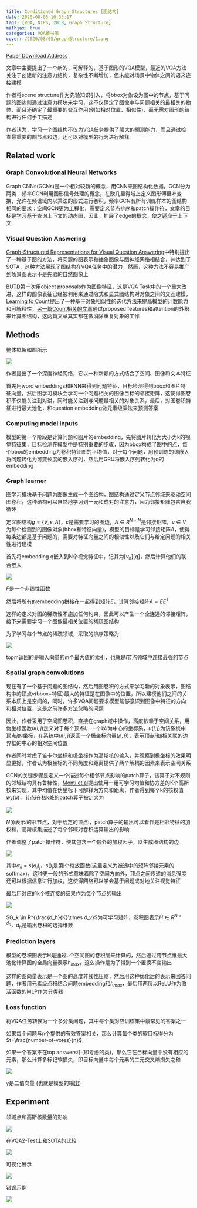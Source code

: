 ```yaml
---
title: Conditioned Graph Structures [图结构]
date: 2020-08-05 10:35:17
tags: [VQA, NIPS, 2018, Graph Structure]
mathjax: true
categories: VQA藏书阁
cover: /2020/08/05/graphStructure/1.png
---
```

[Paper Download Address](https://arxiv.org/abs/1806.07243)

文章中主要提出了一个新的，可解释的，基于图形的VQA模型，最近的VQA方法关注于创建新的注意力结构，复杂性不断增加，但未能对场景中物体之间的语义连接建模

作者将scene structure作为先验知识引入，将bbox对象设为图中的节点，基于问题的图边则通过注意力模块来学习，这不仅确定了图像中与问题相关的最相关的物体，而且还确定了最重要的交互作用(例如相对位置、相似性)，而无需对图形的结构进行任何手工描述

作者认为，学习一个图结构不仅为VQA任务提供了强大的预测能力，而且通过检查最重要的图节点和边，还可以对模型的行为进行解释

## Related work

### Graph Convolutional Neural Networks

Graph CNNs(GCNs)是一个相对较新的概念，用CNN来图结构化数据，GCN分为两类：频率GCN利用图形信号处理的概念，在欧几里得域上定义图形傅里叶变换，允许在频谱域内以乘法的形式进行卷积，频率GCN有所有训练样本的图结构相同的要求；空间GCN更为工程化，需要定义节点排序和patch操作符，文章的目标是学习基于查询上下文的动态图，因此，扩展了edge的概念，使之适应于上下文

### Visual Question Answering

[Graph-Structured Representations for Visual Question Answering][1]中特别提出了一种基于图的方法，将问题的图表示和抽象图像与图神经网络相结合，并达到了SOTA，这种方法展现了图结构在VQA任务中的潜力，然而，这种方法不容易推广到场景图表示不是先验的自然图像上

[1]:https://arxiv.org/abs/1609.05600

[BUTD][2]第一次用object proposals作为图像特征，这是VQA Task中的一个重大改进，这样的图像表征已经被利用来通过隐式和显式图结构对对象之间的交互建模，[Learning to Count][3]提出了一种基于对象相似性的迭代方法来提高模型的计数能力和可解释性，[另一篇Count相关的文章][4]通过proposed features和attention的外积来计算图结构，这两篇文章其实都在做消除重复对象的工作

[2]:https://forever97.github.io/2020/07/15/1707-07998/

[3]:https://forever97.github.io/2020/07/28/1802-05766/

[4]:https://arxiv.org/abs/1802.05766v1

## Methods

整体框架如图所示

![](1.png)

作者提出了一个深度神经网络，它以一种新颖的方式结合了空间、图像和文本特征

首先用word embeddings和RNN来得到问题特征，目标检测得到bbox和图片特征向量，然后图学习模块会学习一个问题相关的图像目标的邻接矩阵，这使得图卷积不仅能关注到对讲，同时能关注到与问题最相关的对象关系，最后，对图卷积特征进行最大池化，和question embedding做元素级乘法来预测答案

### Computing model inputs

模型的第一个阶段是计算问题和图片的embedding，先将图片转化为大小为k的视觉特征集，目标检测在模型中是特别重要的步骤，因为bbox构成了图中的点，每个bbox的embedding为卷积特征图的平均值，对于每个问题，用预训练的词嵌入将问题转化为可变长度的嵌入序列，然后用GRU将嵌入序列转化为q的embedding

### Graph learner

图学习模块基于问题为图像生成一个图结构，图结构通过定义节点邻域来驱动空间图卷积，这种结构可以自然地学习到一元和成对的注意力，因为邻接矩阵包含自我循环

定义图结构$g=\{V,\varepsilon,A\}$，$\varepsilon$是需要学习的图边，$A \in R^{N \times N}$是邻接矩阵，$v \in V$为每个检测到的图像对象(bbox和特征向量)，模型的目标是学习邻接矩阵$A$，使得每条边都是基于问题的，需要对特征向量之间的相似性以及它们与给定问题的相关性进行建模

首先将embedding q嵌入到N个视觉特征中，记其为$[v_n][q]$，然后计算他们的联合嵌入

![](2.png)

$F$是一个非线性函数

然后将所有的embedding拼接在一起得到矩阵$E$，计算邻接矩阵$A=EE^T$

这样的定义对图的稀疏性不施加任何约束，因此可以产生一个全连通的邻接矩阵，接下来需要学习一个图像最相关位置的稀疏图结构

为了学习每个节点的稀疏领域，采取的排序策略为

![](3.png)

topm返回的是输入向量的m个最大值的索引，也就是i节点领域中连接最强的节点

### Spatial graph convolutions

现在有了一个基于问题的图结构，然后用图卷积的方式来学习新的对象表示，图结构中的顶点v(bbox+特征)最大的特征是在图像中的位置，所以建模他们之间的关系本质上是空间的，同时，许多VQA问题要求模型能够意识到图像中特征的方向和相对位置，这是之前许多方法忽略的问题

因此，作者采用了空间图卷积，直接在graph域中操作，高度依赖于空间关系，用伪坐标函数$u(i,j)$定义对于每个顶点$i$，一个以$i$为中心的坐标系，$u(i,j)$为该系统中顶点$j$的坐标，在系统中$u(i,j)$返回一个极坐标向量$(\rho,\theta)$，表示顶点$i$和$j$相关联的边界框的中心的相对空间位置

作者同时考虑了笛卡尔坐标和极坐标作为高斯核的输入，并观察到极坐标的效果明显更好，作者认为极坐标的不同角度和距离提供了两个解耦的因素来表示空间关系

GCN的关键步骤是定义一个描述每个相邻节点影响的patch算子，该算子对不规则的邻域结构具有鲁棒性，[Monti et al][5]提出使用一组可学习均值和协方差的K个高斯核来实现，其中均值在伪坐标下可解释为方向和距离，作者得到每个k的核权值$w_k(u)$，节点i在核k处的patch算子被定义为

![](4.png)

[5]:https://arxiv.org/abs/1611.08402

$N(i)$表示$i$的邻节点，对于给定的顶点i，patch算子的输出可以看作是相邻特征的加权和，高斯核集描述了每个邻域对卷积运算输出的影响

作者调整了patch操作符，使其包含一个额外的加权因子，以生成图结构的边

![](5.png)

其中$\alpha_{ij} = s(a_i)_j$，$s()_j$是第j个缩放函数(这里定义为被选中的矩阵邻接元素的softmax)，这种更一般的形式意味着除了空间方向外，顶点之间传递的消息强度还可以根据信息进行加权，这使得网络可以学会基于问题成对地关注视觉特征

最后用对应的k个核连接的结果作为每个节点的输出

![](6.png)

$G_k \in R^{\frac{d_h}{K}\times d_v}$为可学习矩阵，卷积图表示$H \in R^{N\times d_h}$，$d_h$是输出卷积的选择维数

### Prediction layers

模型的卷积图表示H是通过L个空间图的卷积层来计算的，然后通过跨节点维最大池化计算图的全局向量表示$h_{max}$，这么操作是为了得到一个置换不变输出

这样的图向量表示是一个图的高度非线性压缩，然后用这种优化后的表示来回答问题，作者用元素级点积结合问题embedding和$h_{max}$，最后用两层以ReLU作为激活函数的MLP作为分类器

### Loss function

将VQA任务转换为一个多分类问题，其中每个类对应训练集中最常见的答案之一

如果每个问题与n个提供的有效答案相关，那么计算每个类的软目标得分为$t=\frac{number-of-votes}{n}$

如果一个答案不在top answers中(即考虑的类)，那么它在目标向量中没有相应的元素，那么计算多标记软损失，即目标向量中每个元素的二元交叉熵损失之和

![](7.png)

y是二值向量 (也就是模型的输出)

## Experiment

领域点和高斯核数量的影响

![](8.png)

在VQA2-Test上和SOTA的比较

![](9.png)

可视化展示

![](10.png)

错误示例

![](11.png)